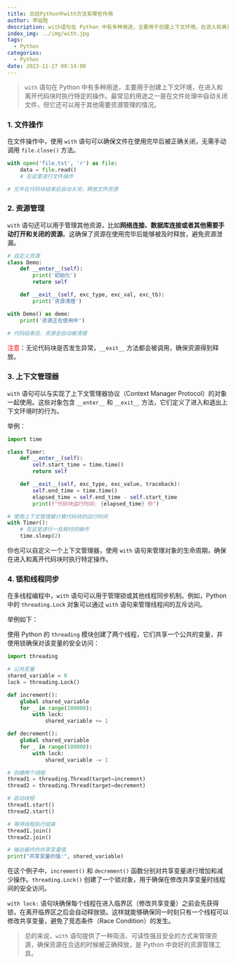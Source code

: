 ```yaml
---
title: 总结Python中with方法有哪些作用
author: 李延胜
description: with语句在 Python 中有多种用途，主要用于创建上下文环境，在进入和离开代码块时执行特定的操作。最常见的用途之一是在文件处理中自动关闭文件，但它还可以用于其他需要资源管理的情况。
index_img: ../img/with.jpg
tags:
  - Python
categories:
  - Python
date: 2023-11-27 00:14:00
---
```

> `with` 语句在 Python 中有多种用途，主要用于创建上下文环境，在进入和离开代码块时执行特定的操作。最常见的用途之一是在文件处理中自动关闭文件，但它还可以用于其他需要资源管理的情况。

### 1. 文件操作

在文件操作中，使用 `with` 语句可以确保文件在使用完毕后被正确关闭，无需手动调用 `file.close()` 方法。

```python
with open('file.txt', 'r') as file:
    data = file.read()
    # 在这里进行文件操作

# 文件在代码块结束后自动关闭，释放文件资源
```

### 2. 资源管理

`with` 语句还可以用于管理其他资源，比如**网络连接、数据库连接或者其他需要手动打开和关闭的资源**。这确保了资源在使用完毕后能够被及时释放，避免资源泄漏。

```python
# 自定义资源
class Demo:
    def __enter__(self):
        print('初始化')
        return self

    def __exit__(self, exc_type, exc_val, exc_tb):
        print('资源清理')

with Demo() as demo:
    print('资源正在使用中')
    
# 代码结束后，资源会自动被清理
```

<font color='red'>注意</font>：无论代码块是否发生异常，`__exit__` 方法都会被调用，确保资源得到释放。

### 3. 上下文管理器

`with` 语句可以与实现了上下文管理器协议（Context Manager Protocol）的对象一起使用。这些对象包含 `__enter__` 和 `__exit__` 方法，它们定义了进入和退出上下文环境时的行为。

举例：

```python 
import time

class Timer:
    def __enter__(self):
        self.start_time = time.time()
        return self

    def __exit__(self, exc_type, exc_value, traceback):
        self.end_time = time.time()
        elapsed_time = self.end_time - self.start_time
        print(f"代码块运行时间: {elapsed_time} 秒")

# 使用上下文管理器计算代码块的运行时间
with Timer():
    # 在这里进行一些耗时的操作
    time.sleep(2)
```

你也可以自定义一个上下文管理器，使用 `with` 语句来管理对象的生命周期，确保在进入和离开代码块时执行特定操作。

### 4. 锁和线程同步

在多线程编程中，`with` 语句可以用于管理锁或其他线程同步机制。例如，Python 中的 `threading.Lock` 对象可以通过 `with` 语句来管理线程间的互斥访问。

举例如下：

使用 Python 的 `threading` 模块创建了两个线程，它们共享一个公共的变量，并使用锁确保对该变量的安全访问：

```python
import threading

# 公共变量
shared_variable = 0
lock = threading.Lock()

def increment():
    global shared_variable
    for _ in range(100000):
        with lock:
            shared_variable += 1

def decrement():
    global shared_variable
    for _ in range(100000):
        with lock:
            shared_variable -= 1

# 创建两个线程
thread1 = threading.Thread(target=increment)
thread2 = threading.Thread(target=decrement)

# 启动线程
thread1.start()
thread2.start()

# 等待线程执行结束
thread1.join()
thread2.join()

# 输出最终的共享变量值
print("共享变量的值:", shared_variable)
```

在这个例子中，`increment()` 和 `decrement()` 函数分别对共享变量进行增加和减少操作。`threading.Lock()` 创建了一个锁对象，用于确保在修改共享变量时线程间的安全访问。

`with lock:` 语句块确保每个线程在进入临界区（修改共享变量）之前会先获得锁，在离开临界区之后会自动释放锁。这样就能够确保同一时刻只有一个线程可以修改共享变量，避免了竞态条件（Race Condition）的发生。

> 总的来说，`with` 语句提供了一种简洁、可读性强且安全的方式来管理资源，确保资源在合适的时候被正确释放，是 Python 中良好的资源管理工具。